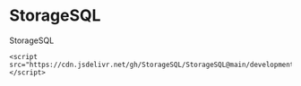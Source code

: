 # StorageSQL
StorageSQL

```
<script src="https://cdn.jsdelivr.net/gh/StorageSQL/StorageSQL@main/development.js"></script>
```
